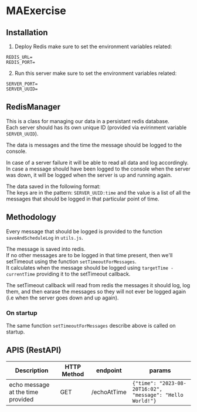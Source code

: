 # MAExercise

## Installation

1. Deploy Redis
make sure to set the environment variables related:     
```
REDIS_URL=
REDIS_PORT=
```   
2. Run this server
make sure to set the environment variables related:     
```
SERVER_PORT=
SERVER_UUID=
```   

## RedisManager

This is a class for managing our data in a persistant redis database.  
Each server should has its own unique ID (provided via evirinment variable ```SERVER_UUID```).

The data is messages and the time the message should be logged to the console.

In case of a server failure it will be able to read all data and log accordingly. In case a message should have been logged to the console when the server was down, it will be logged when the server is up and running again.

The data saved in the following format:  
The keys are in the pattern: ```SERVER_UUID:time``` and the value is a list of all the messages that should be logged in that particular point of time.

## Methodology

Every message that should be logged is provided to the function ```saveAndScheduleLog``` in ```utils.js```.

The message is saved into redis.  
If no other messages are to be logged in that time present, then we'll setTimeout using the function ```setTimeoutForMessages```.  
It calculates when the message should be logged using ```targetTime - currentTime``` providing it to the setTimeout callback.

The setTimeout callback will read from redis the messages it should log, log them, and then earase the messages so they will not ever be logged again (i.e when the server goes down and up again).

### On startup
The same function ```setTimeoutForMessages``` describe above is called on startup.


## APIS (RestAPI)

Description  | HTTP Method |   endpoint  | params |
-------------|-------------|-------------|--------|
echo message at the time provided   | GET         | /echoAtTime  |   ```{"time": "2023-08-20T16:02", "message": "Hello World!"}```     | 









